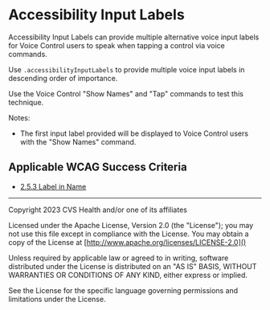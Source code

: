 # Accessibility Input Labels

Accessibility Input Labels can provide multiple alternative voice input labels for Voice Control users to speak when tapping a control via voice commands. 

Use `.accessibilityInputLabels` to provide multiple voice input labels in descending order of importance. 


Use the Voice Control "Show Names" and "Tap" commands to test this technique.

Notes:

- The first input label provided will be displayed to Voice Control users with the "Show Names" command. 

## Applicable WCAG Success Criteria
- [2.5.3 Label in Name](https://www.w3.org/WAI/WCAG22/Understanding/label-in-name)

----

Copyright 2023 CVS Health and/or one of its affiliates

Licensed under the Apache License, Version 2.0 (the "License");
you may not use this file except in compliance with the License.
You may obtain a copy of the License at
[http://www.apache.org/licenses/LICENSE-2.0]()

Unless required by applicable law or agreed to in writing, software
distributed under the License is distributed on an "AS IS" BASIS,
WITHOUT WARRANTIES OR CONDITIONS OF ANY KIND, either express or implied.

See the License for the specific language governing permissions and
limitations under the License.
